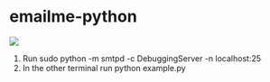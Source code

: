 # emailme-python

[<img src="https://img.shields.io/badge/Quick-Install-brightgreen.svg">](https://dev.try.direct)

1) Run sudo python -m smtpd -c DebuggingServer -n localhost:25  
2) In the other terminal run python example.py
